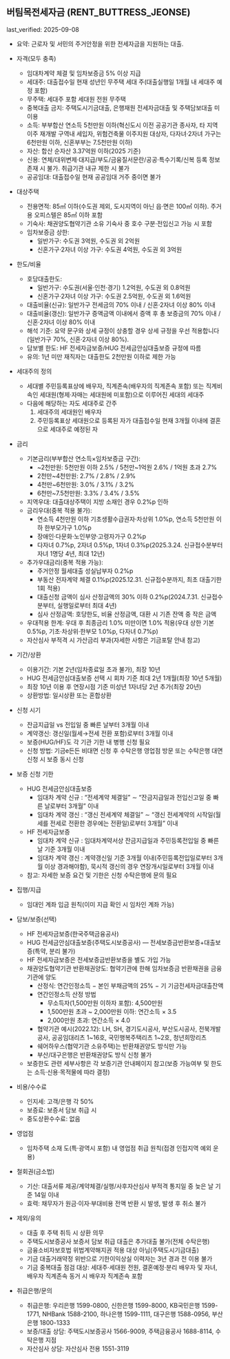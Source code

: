 ## 버팀목전세자금 (RENT_BUTTRESS_JEONSE)

last_verified: 2025-09-08

- 요약: 근로자 및 서민의 주거안정을 위한 전세자금을 지원하는 대출.

- 자격(모두 충족)
  - 임대차계약 체결 및 임차보증금 5% 이상 지급
  - 세대주: 대출접수일 현재 성년인 무주택 세대 주(대출실행일 1개월 내 세대주 예정 포함)
  - 무주택: 세대주 포함 세대원 전원 무주택
  - 중복대출 금지: 주택도시기금대출, 은행재원 전세자금대출 및 주택담보대출 미이용
  - 소득: 부부합산 연소득 5천만원 이하(혁신도시 이전 공공기관 종사자, 타 지역 이주 재개발 구역내 세입자, 위험건축물 이주지원 대상자, 다자녀·2자녀 가구는 6천만원 이하, 신혼부부는 7.5천만원 이하)
  - 자산: 합산 순자산 3.37억원 이하(2025 기준)
  - 신용: 연체/대위변제·대지급/부도/금융질서문란/공공·특수기록/신복 등록 정보 존재 시 불가. 취급기관 내규 제한 시 불가
  - 공공임대: 대출접수일 현재 공공임대 거주 중이면 불가

- 대상주택
  - 전용면적: 85㎡ 이하(수도권 제외, 도시지역이 아닌 읍·면은 100㎡ 이하). 주거용 오피스텔은 85㎡ 이하 포함
  - 기숙사: 채권양도협약기관 소유 기숙사 중 호수 구분·전입신고 가능 시 포함
  - 임차보증금 상한:
    - 일반가구: 수도권 3억원, 수도권 외 2억원
    - 신혼가구·2자녀 이상 가구: 수도권 4억원, 수도권 외 3억원

- 한도/비율
  - 호당대출한도:
    - 일반가구: 수도권(서울·인천·경기) 1.2억원, 수도권 외 0.8억원
    - 신혼가구·2자녀 이상 가구: 수도권 2.5억원, 수도권 외 1.6억원
  - 대출비율(신규): 일반가구 전세금의 70% 이내 / 신혼·2자녀 이상 80% 이내
  - 대출비율(갱신): 일반가구 증액금액 이내에서 증액 후 총 보증금의 70% 이내 / 신혼·2자녀 이상 80% 이내
  - 해석 기준: 요약 문구와 상세 규정이 상충할 경우 상세 규정을 우선 적용합니다(일반가구 70%, 신혼·2자녀 이상 80%).
  - 담보별 한도: HF 전세자금보증/HUG 전세금안심대출보증 규정에 따름
  - 유의: 1년 미만 재직자는 대출한도 2천만원 이하로 제한 가능

- 세대주의 정의
  - 세대별 주민등록표상에 배우자, 직계존속(배우자의 직계존속 포함) 또는 직계비속인 세대원(형제·자매는 세대원에 미포함)으로 이루어진 세대의 세대주
  - 다음에 해당하는 자도 세대주로 간주
    1) 세대주의 세대원인 배우자
    2) 주민등록표상 세대원으로 등록된 자가 대출접수일 현재 3개월 이내에 결혼으로 세대주로 예정된 자

- 금리
  - 기본금리(부부합산 연소득×임차보증금 구간):
    - ~2천만원: 5천만원 이하 2.5% / 5천만~1억원 2.6% / 1억원 초과 2.7%
    - 2천만~4천만원: 2.7% / 2.8% / 2.9%
    - 4천만~6천만원: 3.0% / 3.1% / 3.2%
    - 6천만~7.5천만원: 3.3% / 3.4% / 3.5%
  - 지역우대: 대출대상주택이 지방 소재인 경우 0.2%p 인하
  - 금리우대(중복 적용 불가):
    - 연소득 4천만원 이하 기초생활수급권자·차상위 1.0%p, 연소득 5천만원 이하 한부모가구 1.0%p
    - 장애인·다문화·노인부양·고령자가구 0.2%p
    - 다자녀 0.7%p, 2자녀 0.5%p, 1자녀 0.3%p(2025.3.24. 신규접수분부터 자녀 1명당 4년, 최대 12년)
  - 추가우대금리(중복 적용 가능):
    - 주거안정 월세대출 성실납부자 0.2%p
    - 부동산 전자계약 체결 0.1%p(2025.12.31. 신규접수분까지, 최초 대출기한 1회 적용)
    - 대출신청 금액이 심사 산정금액의 30% 이하 0.2%p(2024.7.31. 신규접수분부터, 실행일로부터 최대 4년)
    - 심사 산정금액: 호당한도, 비율 산정금액, 대환 시 기존 잔액 중 작은 금액
  - 우대적용 한계: 우대 후 최종금리 1.0% 미만이면 1.0% 적용(우대 상한 기본 0.5%p, 기초·차상위·한부모 1.0%p, 다자녀 0.7%p)
  - 자산심사 부적격 시 가산금리 부과(자세한 사항은 기금포탈 안내 참고)

- 기간/상환
  - 이용기간: 기본 2년(임차종료일 초과 불가), 최장 10년
  - HUG 전세금안심대출보증 선택 시 회차 기준 최대 2년 1개월(최장 10년 5개월)
  - 최장 10년 이용 후 연장시점 기준 미성년 1자녀당 2년 추가(최장 20년)
  - 상환방법: 일시상환 또는 혼합상환

- 신청 시기
  - 잔금지급일 vs 전입일 중 빠른 날부터 3개월 이내
  - 계약갱신: 갱신일(월세→전세 전환 포함)로부터 3개월 이내
  - 보증(HUG/HF)도 각 기관 기한 내 병행 신청 필요
  - 신청 방법: 기금e든든 비대면 신청 후 수탁은행 영업점 방문 또는 수탁은행 대면 신청 시 보증 동시 신청

- 보증 신청 기한
  - HUG 전세금안심대출보증
    - 임대차 계약 신규 : “전세계약 체결일” ∼ “잔금지급일과 전입신고일 중 빠른 날로부터 3개월” 이내
    - 임대차 계약 갱신 : “갱신 전세계약 체결일” ∼ “갱신 전세계약의 시작일(월세를 전세로 전환한 경우에는 전환일)로부터 3개월” 이내
  - HF 전세자금보증
    - 임대차 계약 신규 : 임대차계약서상 잔금지급일과 주민등록전입일 중 빠른 날 기준 3개월 이내
    - 임대차 계약 갱신 : 계약갱신일 기준 3개월 이내(주민등록전입일로부터 3개월 이상 경과해야함), 묵시적 갱신의 경우 연장개시일로부터 3개월 이내
  - 참고: 자세한 보증 요건 및 기한은 신청 수탁은행에 문의 필요

- 집행/지급
  - 임대인 계좌 입금 원칙(이미 지급 확인 시 임차인 계좌 가능)

- 담보/보증(선택)
  - HF 전세자금보증(한국주택금융공사)
  - HUG 전세금안심대출보증(주택도시보증공사) — 전세보증금반환보증+대출보증(특약, 분리 불가)
  - HF 전세자금보증은 전세보증금반환보증을 별도 가입 가능
  - 채권양도협약기관 반환채권양도: 협약기관에 한해 임차보증금 반환채권을 금융기관에 양도
    - 산정식: 연간인정소득 − 본인 부채금액의 25% − 기 기금전세자금대출잔액
    - 연간인정소득 산정 방법
      - 무소득자(1,500만원 이하자 포함): 4,500만원
      - 1,500만원 초과 ~ 2,000만원 이하: 연간소득 × 3.5
      - 2,000만원 초과: 연간소득 × 4.0
    - 협약기관 예시(2022.12): LH, SH, 경기도시공사, 부산도시공사, 전북개발공사, 공공임대리츠 1~16호, 국민행복주택리츠 1~2호, 청년희망리츠
    - 쉐어하우스(협약기관 소유주택)는 반환채권양도 방식만 가능
    - 부산/대구은행은 반환채권양도 방식 신청 불가
  - 보증한도 관련 세부사항은 각 보증기관 안내페이지 참고(보증 가능여부 및 한도는 소득·신용·목적물에 따라 결정)

- 비용/수수료
  - 인지세: 고객/은행 각 50%
  - 보증료: 보증서 담보 취급 시
  - 중도상환수수료: 없음

- 영업점
  - 임차주택 소재 도(특·광역시 포함) 내 영업점 취급 원칙(접경 인접지역 예외 운용)

- 철회권(금소법)
  - 기산: 대출서류 제공/계약체결/실행/사후자산심사 부적격 통지일 중 늦은 날 기준 14일 이내
  - 효력: 채무자가 원금·이자·부대비용 전액 반환 시 발생, 발생 후 취소 불가

- 제외/유의
  - 대출 후 주택 취득 시 상환 의무
  - 주택도시보증공사 보증서 담보 취급 대출은 추가대출 불가(전체 수탁은행)
  - 금융소비자보호법 위법계약해지권 적용 대상 아님(주택도시기금대출)
  - 기금 대출거래약정 위반으로 기한이익상실 이력자는 3년 경과 전 이용 불가
  - 기금 중복대출 점검 대상: 세대주·세대원 전원, 결혼예정·분리 배우자 및 자녀, 배우자 직계존속 동거 시 배우자 직계존속 포함

- 취급은행/문의
  - 취급은행: 우리은행 1599-0800, 신한은행 1599-8000, KB국민은행 1599-1771, NHBank 1588-2100, 하나은행 1599-1111, 대구은행 1588-0956, 부산은행 1800-1333
  - 보증/대출 상담: 주택도시보증공사 1566-9009, 주택금융공사 1688-8114, 수탁은행 지점
  - 자산심사 상담: 자산심사 전용 1551-3119
